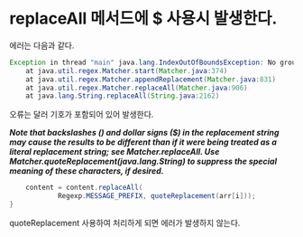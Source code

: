 # replaceAll 메서드에 $ 사용시 발생한다.


에러는 다음과 같다.
```java
Exception in thread "main" java.lang.IndexOutOfBoundsException: No group 2
	at java.util.regex.Matcher.start(Matcher.java:374)
	at java.util.regex.Matcher.appendReplacement(Matcher.java:831)
	at java.util.regex.Matcher.replaceAll(Matcher.java:906)
	at java.lang.String.replaceAll(String.java:2162)

```

오류는 달러 기호가 포함되어 있어 발생한다.

***Note that backslashes (\) and dollar signs ($) in the replacement string may cause the results to be different than if it were being treated as a literal replacement string; see Matcher.replaceAll. Use Matcher.quoteReplacement(java.lang.String) to suppress the special meaning of these characters, if desired.***

```java
    content = content.replaceAll(
            Regexp.MESSAGE_PREFIX, quoteReplacement(arr[i]));
}
```

quoteReplacement 사용하여 처리하게 되면 에러가 발생하지 않는다.
